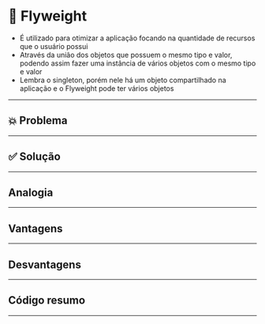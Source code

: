 # 🧩 Flyweight
- É utilizado para otimizar a aplicação focando na quantidade de recursos que o usuário possui
- Através da união dos objetos que possuem o mesmo tipo e valor, podendo assim fazer uma instância de vários objetos
com o mesmo tipo e valor
- Lembra o singleton, porém nele há um objeto compartilhado na aplicação e o Flyweight pode ter
vários objetos

---
## 💥 Problema


---
## ✅ Solução

---

## Analogia 


---
## Vantagens

---
## Desvantagens

---
## Código resumo

---
